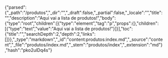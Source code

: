 {"parsed":{"_path":"/produtos","_dir":"","_draft":false,"_partial":false,"_locale":"","title":"","description":"Aqui vai a lista de produtos!","body":{"type":"root","children":[{"type":"element","tag":"p","props":{},"children":[{"type":"text","value":"Aqui vai a lista de produtos!"}]}],"toc":{"title":"","searchDepth":2,"depth":2,"links":[]}},"_type":"markdown","_id":"content:produtos:index.md","_source":"content","_file":"produtos/index.md","_stem":"produtos/index","_extension":"md"},"hash":"pko2ulDq4s"}